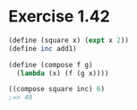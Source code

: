 # Exercise 1.42

```scheme
(define (square x) (expt x 2))
(define inc add1)

(define (compose f g)
  (lambda (x) (f (g x))))

((compose square inc) 6)
;=> 49
```
